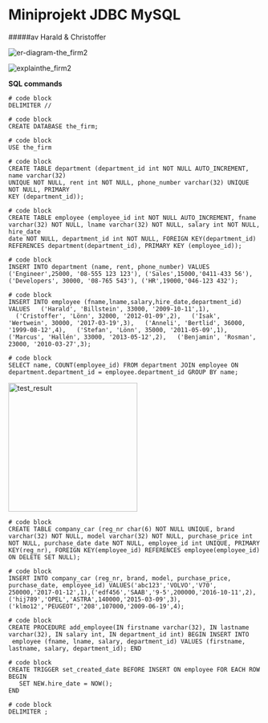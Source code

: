 # Miniprojekt JDBC MySQL


#####av Harald & Christoffer


![er-diagram-the_firm2](https://user-images.githubusercontent.com/5534092/30874042-81a14e7c-a2ef-11e7-9d05-a79242e53c72.jpg)



![explainthe_firm2](https://user-images.githubusercontent.com/5534092/30875353-8eba5f8c-a2f3-11e7-8bb2-8d6ce1fbd071.jpg)



**SQL commands**


```
# code block
DELIMITER //
```

```
# code block
CREATE DATABASE the_firm;
```

```
# code block
USE the_firm
```



```
# code block
CREATE TABLE department (department_id int NOT NULL AUTO_INCREMENT, name varchar(32) 
UNIQUE NOT NULL, rent int NOT NULL, phone_number varchar(32) UNIQUE NOT NULL, PRIMARY 
KEY (department_id));
```

```
# code block
CREATE TABLE employee (employee_id int NOT NULL AUTO_INCREMENT, fname varchar(32) NOT NULL, lname varchar(32) NOT NULL, salary int NOT NULL, hire_date 
date NOT NULL, department_id int NOT NULL, FOREIGN KEY(department_id) REFERENCES department(department_id), PRIMARY KEY (employee_id));

```

```
# code block
INSERT INTO department (name, rent, phone_number) VALUES ('Engineer',25000, '08-555 123 123'), ('Sales',15000,'0411-433 56'), 
('Developers', 30000, '08-765 543'), ('HR',19000,'046-123 432');
```

```
# code block
INSERT INTO employee (fname,lname,salary,hire_date,department_id) VALUES   ('Harald', 'Billstein', 33000, '2009-10-11',1), 
  ('Cristoffer', 'Lönn', 32000, '2012-01-09',2),   ('Isak', 'Wertwein', 30000, '2017-03-19',3),   ('Anneli', 'Bertlid', 36000, 
'1999-08-12',4),   ('Stefan', 'Lönn', 35000, '2011-05-09',1), ('Marcus', 'Hallén', 33000, '2013-05-12',2),   ('Benjamin', 'Rosman', 
23000, '2010-03-27',3);
```


```
# code block
SELECT name, COUNT(employee_id) FROM department JOIN employee ON department.department_id = employee.department_id GROUP BY name;
```
<img width="257" alt="test_result" src="https://user-images.githubusercontent.com/5534092/30777031-537283a2-a0b2-11e7-9195-32173c98da51.png"> 


```
# code block
CREATE TABLE company_car (reg_nr char(6) NOT NULL UNIQUE, brand varchar(32) NOT NULL, model varchar(32) NOT NULL, purchase_price int 
NOT NULL, purchase_date date NOT NULL, employee_id int UNIQUE, PRIMARY KEY(reg_nr), FOREIGN KEY(employee_id) REFERENCES employee(employee_id) ON DELETE SET NULL);
```


```
# code block
INSERT INTO company_car (reg_nr, brand, model, purchase_price, purchase_date, employee_id) VALUES('abc123','VOLVO','V70',
250000,'2017-01-12',1),('edf456','SAAB','9-5',200000,'2016-10-11',2),('hij789','OPEL','ASTRA',140000,'2015-03-09',3),
('klmo12','PEUGEOT','208',107000,'2009-06-19',4);
```


```
# code block
CREATE PROCEDURE add_employee(IN firstname varchar(32), IN lastname varchar(32), IN salary int, IN department_id int) BEGIN INSERT INTO
 employee (fname, lname, salary, department_id) VALUES (firstname, lastname, salary, department_id); END
 ```
 
 
 ```
# code block
CREATE TRIGGER set_created_date BEFORE INSERT ON employee FOR EACH ROW
BEGIN
    SET NEW.hire_date = NOW();
END
 ```
 
 ```
# code block
DELIMITER ;
```

